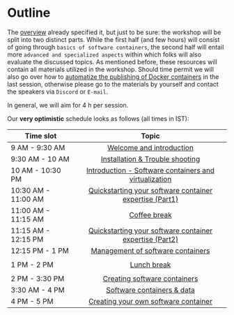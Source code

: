 # Outline

The [overview](https://m-earnest.github.io/docker_workshop/overview.html) already specified it, but just to be sure: the workshop will be split into two distinct parts. While the first half (and few hours) will consist of going through `basics of software containers`, the second half will entail more `advanced and specialized aspects` within which folks will also evaluate the discussed topics. As mentioned before, these resources will contain all materials utilized in the workshop. Should time permit we will also go over how to [automatize the publishing of Docker containers](https://m-earnest.github.io/docker_workshop/advanced/automating.html) in the last session, otherwise please go to the materials by yourself and contact the speakers via `Discord` or `E-mail`.

In general, we will aim for 4 h per session. 

Our **very optimistic** schedule looks as follows (all times in IST): 

| Time slot         | Topic | 
|--------------|:-----:|
| 9 AM - 9:30 AM |  [Welcome and introduction]() |
| 9:30 AM - 10 AM |  [Installation & Trouble shooting](https://m-earnest.github.io/docker_workshop/setup.html) | 
| 10 AM - 10:30 PM | [Introduction - Software containers and virtualization](https://m-earnest.github.io/docker_workshop/basics/introduction.html) |
| 10:30 AM - 11:00 AM | [Quickstarting your software container expertise (Part1)](https://m-earnest.github.io/docker_workshop/basics/quickstart.html) |
| 11:00 AM - 11:15 AM | [Coffee break]() |
| 11:15 AM - 12:15 PM | [Quickstarting your software container expertise (Part2)](https://m-earnest.github.io/docker_workshop/basics/quickstart.html) |
| 12:15 PM - 1 PM | [Management of software containers](https://m-earnest.github.io/docker_workshop/advanced/management.html) |
|  |  |
| 1 PM - 2 PM |  [Lunch break]() |
|  |  |
| 2 PM - 3:30 PM |  [Creating software containers](https://m-earnest.github.io/docker_workshop/advanced/creating.html) |
| 3:30 AM - 4 PM |  [Software containers & data](https://m-earnest.github.io/docker_workshop/advanced/data.html) |
| 4 PM - 5 PM |  [Creating your own software container](https://m-earnest.github.io/docker_workshop/advanced/creating_your_own.html) |